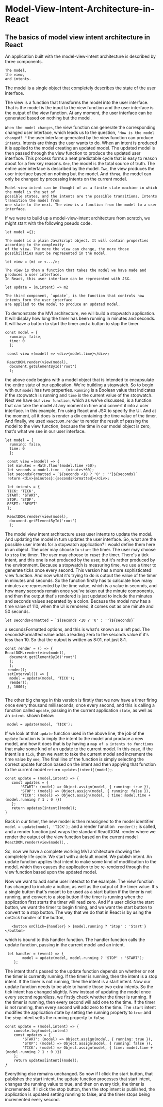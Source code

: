 # Model-View-Intent-Architecture-in-React
## The basics of model view intent architecture in React

An application built with the model-view-intent architecture is described by three components.

```
The model, 
the view, 
and intents. 
```

The model is a single object that completely describes the state of the user interface. 

The view is a function that transforms the model into the user interface. 
That is the model is the input to the view function and 
the user interface is the output of the view function. At any moment, the user interface can be generated based on nothing but the model. 

`When the model changes`, the view function can generate the corresponding changed user interface, 
which leads us to the question, `"How is the model changed? "` 
the user interface generated by the view function can produce `intents`. Intents are things the user wants to do.
When an intent is produced it is applied to the model creating an updated model. The updated model is then passed through the view function to produce the updated user interface. This process forms a neat predictable cycle that is easy to reason about for a few key reasons. 
`One`, the model is the total source of truth. The entire user interface is described by the model. 
`Two`, the view produces the user interface based on nothing but the model. And 
`three`, the model can only be changed by processing intents on the current model.
```
Model-view-intent can be thought of as a finite state machine in which the model is the set of
possible states, and the intents are the possible transitions. Intents transition the model from 
one state to the next. The view is a function from the model to a user interface.
```
If we were to build up a model-view-intent architecture from scratch, we might start with the following pseudo code.
```
let model ={};

The model is a plain JavaScript object. It will contain properties according to the complexity
of the view. The more the view can change, the more those possibilities must be represented in the model.
```

```
let view = (m) => <.../>;

The view is then a function that takes the model we have made and produces a user interface. 
In React, this user interface can be represented with JSX.
```

```
let update = (m,intent) => m2

The third component, `update`, is the function that controls how intents form the user interface
are applied to the model to produce an updated model.
```


To demonstrate the MVI architecture, we will build a stopwatch application. It will display how long the timer has been running in minutes and seconds. It will have a button to start the timer and a button to stop the timer. 

```
const model = {
  running: false,
  time: 0
  };
  
 const view =(model) => <div>{model.time}</div>;
 
 ReactDOM.render(view(model),
  document.getElementById('root')
  );
 ```
  
the above code begins with a model object that is intended to encapsulate the entire state of our application. We're building a stopwatch. So to begin with our `model` has two properties. `Running` is a Boolean value that indicates if the stopwatch is running and `time` is the current value of the stopwatch. Next we have our `view function`, which as we've discussed, is a function that can take the model at any moment in time and convert it into a user interface. In this example, I'm using React and JSX to specify the UI. And at the moment, all it does is render a div containing the time value of the timer. And finally, we used `ReactDOM.render` to render the result of passing the model to the view function, because the time in our model object is zero, that's what we see in our user interface. 

```
let model = {
  running: false,
  time: 0
  };
  
 const view =(model) => {
 let minutes = Math.floor(model.time /60);
 let seconds = model.time - (minutes*60);
 let secondsFormatted = `${seconds <10 ? '0' : ''}${seconds}`
 return <div>{minutes}:{secondsFormatted}</div>;
 
 let intents = {
 TICK: 'TICK',
 START: 'START',
 STOP: 'STOP',
 RESET: 'RESET'
 };
 
 ReactDOM.render(view(model),
  document.getElementById('root')
  );
 ```

The model view intent architecture uses user intents to update the model. And updating the model in turn updates the user interface. So, what are the possible user intents for a stopwatch application? I would define them here in an object. The user may choose to `start` the timer. The user may choose to `stop` the timer. The user may choose to `reset` the timer. There's a tick intent, and this one is not produced by the user, but it's rather produced by the environment. Because a stopwatch is measuring time, we use a timer to generate ticks once every second. This version has a more sophisticated view function. And now what it's trying to do is output the value of the timer in minutes and seconds. So the function firstly has to calculate how many minutes are represented by the time value, which is a value in seconds, and how many seconds remain once you've taken out the minute components, and then the output that's rendered is just updated to include the minutes and seconds values separated by a colon. Because the model now has a time value of 110, when the UI is rendered, it comes out as one minute and 50 seconds. 

```
let secondsFormatted = `${seconds <10 ? '0' : ''}${seconds}`
```
a secondsFormatted options, and this is what's known as a left pad. The secondsFormatted value adds a leading zero to the seconds value if it's less than 10. So that the output is written as 8:01, not just 8:1. 

```
const render = () => {
ReactDOM.render(view(model),
  document.getElementById('root')
  );
  };
 render();
 setInterval(() => {
  model = update(model, 'TICK');
  render();
 }, 1000);
 
 ```
The other big change in this version is firstly that we now have a timer firing once every thousand milliseconds, once every second, and this is calling a function called `update`, passing in the current application `state`, as well as an `intent`. shown below:
```
 model = update(model, 'TICK');
 ```
 
 If we look at that `update` function used in the above line, the job of the `update` function is to imply the intent to the model and produce a new model, and how it does that is by having a `map of a intents to functions` that make some kind of an update to the current model. In this case, if the intent is a `tick`, then we want to take the current model and increment the time value by `one`, The final line of the function is simply selecting the correct update function based on the intent and then applying that function to the current model `return updates[intent](model);`.
 
 ```
 const update = (model,intent) => {
    const updates = {
        'START': (model) => Object.assign(model, { running: true }),
        'STOP': (model) => Object.assign(model, { running: false }),
        'TICK': (model) => Object.assign(model, { time: model.time + (model.running ? 1 : 0 )})
    };
    return updates[intent](model);
}
```
 
 
 Back in our timer, the new model is then reassigned to the model identifier `model = update(model, 'TICK');` and a render function ` render();` is called, and a render function just wraps the standard ReactDOM. render where we render the output of the view function based on the current model `ReactDOM.render(view(model),` .  
 
 
So, now we have a complete working MVI architecture showing the completely life cycle. We start with a default model. We publish intent. An update function applies that intent to make some kind of modification to the model, which then causes the application to be re-rendered through the view function based upon the updated model.


Now we want to add some user interact to the example. The view function has changed to include a button, as well as the output of the timer value. It's a single button that's meant to be used as a start button if the timer is not running, and convert to a stop button if the timer is running when the application first starts the timer will read zero. And if a user clicks the start button, we want the timer to begin timing, and we want the start button to convert to a stop button. The way that we do that in React is by using the onClick handler of the button,

```
   <button onClick={handler} > {model.running ? 'Stop' : 'Start'}</button>
```

which is bound to this handler function. The handler function calls the update function, passing in the current model and an intent.

```
 let handler = (event) => {
        model = update(model, model.running ? 'STOP' : 'START');
    };
```

The intent that's passed to the update function depends on whether or not the timer is currently running. If the timer is running, then the intent is a stop intent. If the timer is not running, then the intent is a start intent. Now our update function needs to be able to handle those two extra intents. So the tick intent has changed slightly. Now instead of updating the model once every second regardless, we firstly check whether the timer is running. If the timer is running, then every second will add one to the time. If the timer is not running, then every second will add zero to the time.
The `start` intent modifies the application state by setting the running property to `true` and the `stop` intent setts the running property to `false`.

```
const update = (model,intent) => {
    console.log(model,intent)
    const updates = {
        'START': (model) => Object.assign(model, { running: true }),
        'STOP': (model) => Object.assign(model, { running: false }),
        'TICK': (model) => Object.assign(model, { time: model.time + (model.running ? 1 : 0 )})
    };
    return updates[intent](model);
}
```

Everything else remains unchanged. So now if I click the start button, that publishes the start intent, the update function processes that start intent, changes the running value to true, and then on every tick, the timer is incremented. If I click the stop button, then the stop intent is published, the application is updated setting running to false, and the timer stops being incremented every second. 



